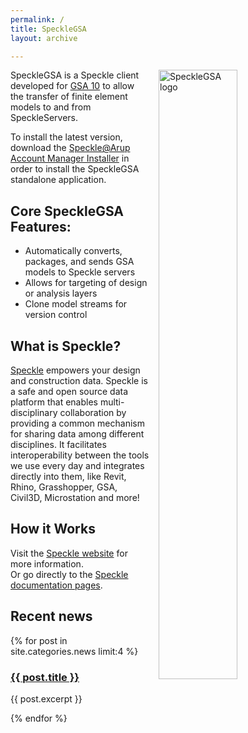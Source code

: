 ```yaml
---
permalink: /
title: SpeckleGSA
layout: archive

---
```


<img src="{{site.baseurl}}/assets/images/specklegsa-logo.png" style="float: right; padding: 0px 15px 0px 15px" width="50%" alt="SpeckleGSA logo">

SpeckleGSA is a Speckle client developed for [GSA 10](https://www.oasys-software.com/products/structural/gsa/) to allow the transfer of finite element models to and from SpeckleServers.

To install the latest version, download the [Speckle@Arup Account Manager Installer](https://github.com/arup-group/speckle-sharp/releases) in order to install the SpeckleGSA standalone application.

## Core SpeckleGSA Features:

* Automatically converts, packages, and sends GSA models to Speckle servers
* Allows for targeting of design or analysis layers
* Clone model streams for version control
	
##  What is Speckle?

[Speckle](https://speckle.works) empowers your design and construction data. Speckle is a safe and open source data platform that enables multi-disciplinary collaboration by providing a common mechanism for sharing data among different disciplines. It facilitates interoperability between the tools we use every day and integrates directly into them, like Revit, Rhino, Grasshopper, GSA, Civil3D, Microstation and more!

## How it Works

Visit the [Speckle website](https://speckle.systems/) for more information.<br>
Or go directly to the [Speckle documentation pages](https://speckle.guide/).

## Recent news

{% for post in site.categories.news limit:4  %}
<h3><a href="{{ site.baseurl }}{{ post.url }}">{{ post.title }}</a></h3>

{{ post.excerpt }}

{% endfor %}